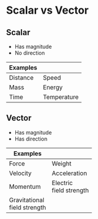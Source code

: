 # Scalar vs Vector

## Scalar

-   Has magnitude
-   No direction

| Examples |             |
| -------- | ----------- |
| Distance | Speed       |
| Mass     | Energy      |
| Time     | Temperature |

## Vector

-   Has magnitude
-   Has direction

| Examples                        |                            |
| ------------------------------- | -------------------------- |
| Force                           | Weight                     |
| Velocity                        | Acceleration               |
| Momentum                        | Electric<br>field strength |
| Gravitational<br>field strength |                            |
